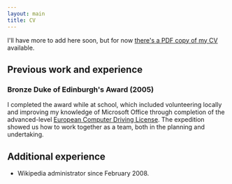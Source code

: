 ```yaml
---
layout: main
title: CV
---
```


I'll have more to add here soon, but for now [there's a PDF copy of my CV](muller_cv.pdf) available.

## Previous work and experience ##

### Bronze Duke of Edinburgh's Award (2005) ###

I completed the award while at school, which included volunteering locally and
improving my knowledge of Microsoft Office through completion of the
advanced-level [European Computer Driving
License](http://www.bcs.org/category/14424). The expedition showed us how to
work together as a team, both in the planning and undertaking.

## Additional experience ##

- Wikipedia administrator since February 2008.
